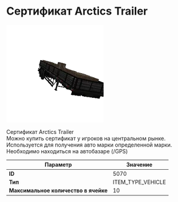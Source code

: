 # Сертификат Arctics Trailer

![Item Image](../img/5070.webp?raw=true)

Сертификат Arctics Trailer<br>Можно купить сертификат у игроков на центральном рынке.<br>Используется для получения авто марки определенной марки.<br>Необходимо находиться на автобазаре (/GPS)


| Параметр | Значение |
|----------|----------|
| **ID** | 5070 |
| **Тип** | ITEM_TYPE_VEHICLE |
| **Максимальное количество в ячейке** | 10 |

